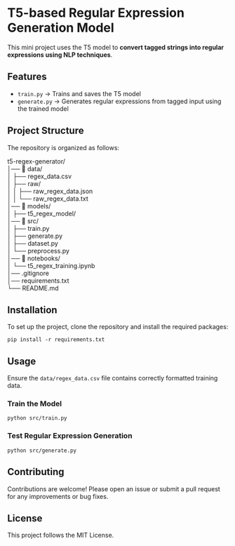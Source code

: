 # T5-based Regular Expression Generation Model

This mini project uses the T5 model to **convert tagged strings into regular expressions using NLP techniques**.

## Features

- `train.py` → Trains and saves the T5 model
- `generate.py` → Generates regular expressions from tagged input using the trained model
 
## Project Structure
  
The repository is organized as follows:
 
t5-regex-generator/  
│── 📂 data/                                                                                                                                                                                    
│   ├── regex_data.csv          
│   ├── raw/                 
│   │   ├── raw_regex_data.json  
│   │   └── raw_regex_data.txt   
│── 📂 models/                  
│   ├── t5_regex_model/         
│── 📂 src/                    
│   ├── train.py                
│   ├── generate.py            
│   ├── dataset.py        
│   └── preprocess.py      
│── 📂 notebooks/               
│   └── t5_regex_training.ipynb                                                                        
│── .gitignore                  
│── requirements.txt            
└── README.md                   

## Installation
To set up the project, clone the repository and install the required packages:

````
pip install -r requirements.txt
````

## Usage

Ensure the `data/regex_data.csv` file contains correctly formatted training data.

### Train the Model

````
python src/train.py
````

### Test Regular Expression Generation

````
python src/generate.py
````

## Contributing

Contributions are welcome! Please open an issue or submit a pull request for any improvements or bug fixes.

## License

This project follows the MIT License.





